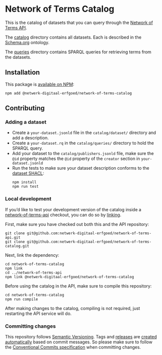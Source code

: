 # Network of Terms Catalog

This is the catalog of datasets that you can query through the
[Network of Terms API](https://github.com/netwerk-digitaal-erfgoed/network-of-terms-api).

The [catalog](catalog/) directory contains all datasets.
Each is described in the [Schema.org](https://schema.org) ontology.

The [queries](catalog/queries/) directory contains SPARQL queries for retrieving terms from the datasets.

## Installation

This package is [available on NPM](https://www.npmjs.com/package/@netwerk-digitaal-erfgoed/network-of-terms-catalog):

```
npm add @netwerk-digitaal-erfgoed/network-of-terms-catalog
```

## Contributing

### Adding a dataset

* Create a `your-dataset.jsonld` file in the `catalog/dataset/` directory and add a description.
* Create a `your-dataset.rq` in the `catalog/queries/` directory to hold the SPARQL query.
* Add your dataset to the `catalog/publishers.jsonld` file, make sure the `@id` property matches the `@id` property of the `creator` section in `your-dataset.jsonld`
* Run the tests to make sure your dataset description conforms to the [dataset SHACL](shacl/dataset.jsonld):
  ```
  npm install
  npm run test
  ```

### Local development

If you’d like to test your development version of the catalog inside
a [network-of-terms-api](https://github.com/netwerk-digitaal-erfgoed/network-of-terms-api) checkout,
you can do so by [linking](https://docs.npmjs.com/cli/link). 

First, make sure you have checked out both this and the API repository:
    
    git clone git@github.com:netwerk-digitaal-erfgoed/network-of-terms-api.git
    git clone git@github.com:netwerk-digitaal-erfgoed/network-of-terms-catalog.git

Next, link the dependency: 

    cd network-of-terms-catalog
    npm link
    cd ../network-of-terms-api
    npm link @netwerk-digitaal-erfgoed/network-of-terms-catalog
    
Before using the catalog in the API, make sure to compile this repository:

    cd network-of-terms-catalog
    npm run compile    

After making changes to the catalog, compiling is not required, just restarting the API service will do.

### Committing changes

This repository follows [Semantic Versioning](https://semver.org). Tags and 
[releases](https://github.com/netwerk-digitaal-erfgoed/network-of-terms-catalog/releases) are
[created automatically](https://github.com/netwerk-digitaal-erfgoed/network-of-terms-catalog/blob/master/.github/workflows/release.yml)
based on commit messages. 
So please make sure to follow the [Conventional Commits specification](https://www.conventionalcommits.org/en/v1.0.0/#summary)
when committing changes.
